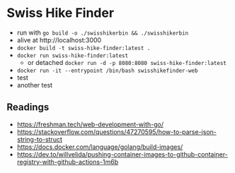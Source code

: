 # Swiss Hike Finder

- run with  `go build -o ./swisshikerbin && ./swisshikerbin`
- alive at http://localhost:3000
- `docker build -t swiss-hike-finder:latest .`
- `docker run swiss-hike-finder:latest`
  - or detached `docker run -d -p 8080:8080 swiss-hike-finder:latest`
- `docker run -it --entrypoint /bin/bash swisshikefinder-web`
- test
- another test

## Readings

- https://freshman.tech/web-development-with-go/
- https://stackoverflow.com/questions/47270595/how-to-parse-json-string-to-struct
- https://docs.docker.com/language/golang/build-images/
- https://dev.to/willvelida/pushing-container-images-to-github-container-registry-with-github-actions-1m6b